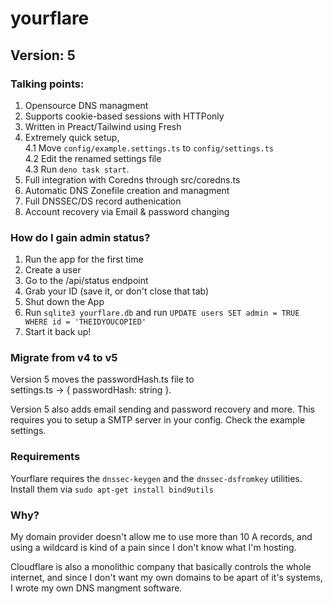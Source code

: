 # yourflare
## Version: 5

### Talking points:
1. Opensource DNS managment
2. Supports cookie-based sessions with HTTPonly
3. Written in Preact/Tailwind using Fresh
4. Extremely quick setup,  
4.1 Move `config/example.settings.ts` to `config/settings.ts`  
4.2 Edit the renamed settings file  
4.3 Run `deno task start`.
5. Full integration with Coredns through src/coredns.ts
6. Automatic DNS Zonefile creation and managment
7. Full DNSSEC/DS record authenication
8. Account recovery via Email & password changing

### How do I gain admin status?
1. Run the app for the first time
2. Create a user
3. Go to the /api/status endpoint
4. Grab your ID (save it, or don't close that tab)
5. Shut down the App
6. Run `sqlite3 yourflare.db` and run `UPDATE users SET admin = TRUE WHERE id = 'THEIDYOUCOPIED'`
7. Start it back up!

### Migrate from v4 to v5
Version 5 moves the passwordHash.ts file to  
settings.ts -> { passwordHash: string }.

Version 5 also adds email sending and password recovery and more. This requires you to setup a SMTP server in your config. Check the example settings.

### Requirements
Yourflare requires the `dnssec-keygen` and the `dnssec-dsfromkey` utilities. Install them via `sudo apt-get install bind9utils`

### Why?
My domain provider doesn't allow me to use more than 10 A records, and using a wildcard is kind of a pain since I don't know what I'm hosting.

Cloudflare is also a monolithic company that basically controls the whole internet, and since I don't want my own domains to be apart of it's systems, I wrote my own DNS mangment software.